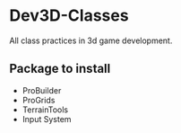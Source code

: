 # Dev3D-Classes
All class practices in 3d game development.


## Package to install

* ProBuilder
* ProGrids
* TerrainTools
* Input System